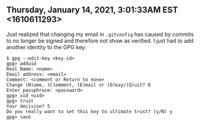 ## Thursday, January 14, 2021, 3:01:33AM EST <1610611293>

Just realized that changing my email in `.gitconfig` has caused by
commits to no longer be signed and therefore not show as verified. I
just had to add another identity to the GPG key:

```
$ gpg --edit-key <key-id>
gpg> adduid
Real Name: <name>
Email address: <email>
Comment: <comment or Return to none>
Change (N)ame, (C)omment, (E)mail or (O)kay/(Q)uit? O
Enter passphrase: <password>
gpg> uid <uid>
gpg> trust
Your decision? 5
Do you really want to set this key to ultimate trust? (y/N) y
gpg> save
```
